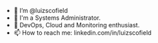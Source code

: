 - 👋 I’m @luizscofield
- 👀 I'm a Systems Administrator. 
- 🌱 DevOps, Cloud and Monitoring enthusiast.
- 📫 How to reach me: linkedin.com/in/luizscofield
